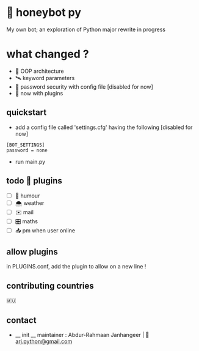 # 🍯 honeybot py 

My own bot; an exploration of Python
major rewrite in progress 

# what changed ?

 * 🍬 OOP architecture
 * 🛰️ keyword parameters
 * 🌵 password security with config file [disabled for now]
 * 🔌 now with plugins
 
## quickstart

- add a config file called 'settings.cfg' having the following [disabled for now]
~~~
[BOT_SETTINGS]
password = none
~~~
- run main.py

## todo 🔌 plugins
- [ ] 💐 humour
- [ ] 🌨️ weather
- [ ] ✉️ mail
- [ ] 🎛️ maths
- [ ] 📥 pm when user online

## allow plugins
in PLUGINS.conf, add the plugin to allow on a new line !


## contributing countries

🇲🇺

## contact
- __ init __ maintainer : Abdur-Rahmaan Janhangeer | 📧 arj.python@gmail.com


 



